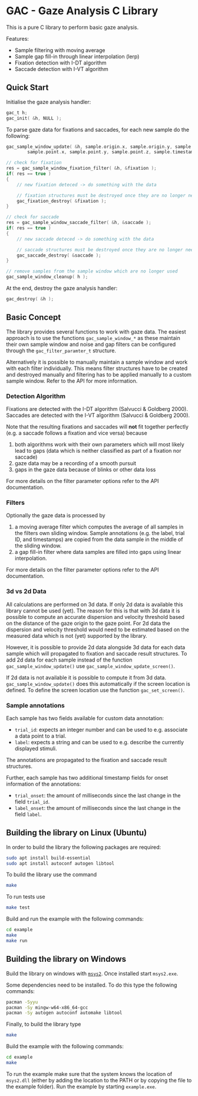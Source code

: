 # GAC - Gaze Analysis C Library

This is a pure C library to perform basic gaze analysis.

Features:
- Sample filtering with moving average
- Sample gap fill-in through linear interpolation (lerp)
- Fixation detection with I-DT algorithm
- Saccade detection with I-VT algorithm

## Quick Start

Initialise the gaze analysis handler:

```c
gac_t h;
gac_init( &h, NULL );
```

To parse gaze data for fixations and saccades, for each new sample do the following:

```c
gac_sample_window_update( &h, sample.origin.x, sample.origin.y, sample.oridin.z,
        sample.point.x, sample.point.y, sample.point.z, sample.timestamp );

// check for fixation
res = gac_sample_window_fixation_filter( &h, &fixation );
if( res == true )
{
    // new fixation deteced -> do something with the data

    // fixation structures must be destroyed once they are no longer needed.
    gac_fixation_destroy( &fixation );
}

// check for saccade
res = gac_sample_window_saccade_filter( &h, &saccade );
if( res == true )
{
    // new saccade deteced -> do something with the data

    // saccade structures must be destroyed once they are no longer needed.
    gac_saccade_destroy( &saccade );
}

// remove samples from the sample window which are no longer used
gac_sample_window_cleanup( h );
```

At the end, destroy the gaze analysis handler:
```c
gac_destroy( &h );
```

## Basic Concept

The library provides several functions to work with gaze data.
The easiest approach is to use the functions `gac_sample_window_*` as these maintain their own sample window and noise and gap filters can be configured through the `gac_filter_paramter_t` structure.

Alternatively it is possible to manually maintain a sample window and work with each filter individually. This means filter structures have to be created and destroyed manually and filtering has to be applied manually to a custom sample window.
Refer to the API for more information.

### Detection Algorithm

Fixations are detected with the I-DT algorithm (Salvucci & Goldberg 2000).
Saccades are detected with the I-VT algorithm (Salvucci & Goldberg 2000).

Note that the resulting fixations and saccades will **not** fit together perfectly (e.g. a saccade follows a fixation and vice versa) because
1. both algorithms work with their own parameters which will most likely lead to gaps (data which is neither classified as part of a fixation nor saccade)
2. gaze data may be a recording of a smooth pursuit
3. gaps in the gaze data because of blinks or other data loss

For more details on the filter parameter options refer to the API documentation.

### Filters

Optionally the gaze data is processed by
1. a moving average filter which computes the average of all samples in the filters own sliding window. Sample annotations (e.g. the label, trial ID, and timestamps) are copied from the data sample in the middle of the sliding window.
2. a gap fill-in filter where data samples are filled into gaps using linear interpolation.

For more details on the filter parameter options refer to the API documentation.

### 3d vs 2d Data

All calculations are performed on 3d data.
If only 2d data is available this library cannot be used (yet).
The reason for this is that with 3d data it is possible to compute an accurate dispersion and velocity threshold based on the distance of the gaze origin to the gaze point.
For 2d data the dispersion and velocity threshold would need to be estimated based on the measured data which is not (yet) supported by the library.

However, it is possible to provide 2d data alongside 3d data for each data sample which will propagated to fixation and saccade result structures.
To add 2d data for each sample instead of the function `gac_sample_window_update()` use `gac_sample_window_update_screen()`.

If 2d data is not available it is possible to compute it from 3d data.
`gac_sample_window_update()` does this automatically if the screen location is defined.
To define the screen location use the function `gac_set_screen()`.

### Sample annotations

Each sample has two fields available for custom data annotation:
 - `trial_id`: expects an integer number and can be used to e.g. associate a data point to a trial.
 - `label`: expects a string and can be used to e.g. describe the currently displayed stimuli.

The annotations are propagated to the fixation and saccade result structures.

Further, each sample has two additional timestamp fields for onset information of the annotations:
 - `trial_onset`: the amount of milliseconds since the last change in the field `trial_id`.
 - `label_onset`: the amount of milliseconds since the last change in the field `label`.


## Building the library on Linux (Ubuntu)

In order to build the library the following packages are required:

```sh
sudo apt install build-essential
sudo apt install autoconf autogen libtool
```

To build the library use the command

```sh
make
```

To run tests use

```sh
make test
```

Build and run the example with the following commands:

```sh
cd example
make
make run
```

## Building the library on Windows

Build the library on windows with [`msys2`](https://www.msys2.org/).
Once installed start `msys2.exe`.

Some dependencies need to be installed.
To do this type the following commands:

```sh
pacman -Syyu
pacman -Sy mingw-w64-x86_64-gcc
pacman -Sy autogen autoconf automake libtool
```

Finally, to build the library type

```sh
make
```

Build the example with the following commands:

```sh
cd example
make
```

To run the example make sure that the system knows the location of `msys2.dll` (either by adding the location to the PATH or by copying the file to the example folder).
Run the example by starting `example.exe`.
